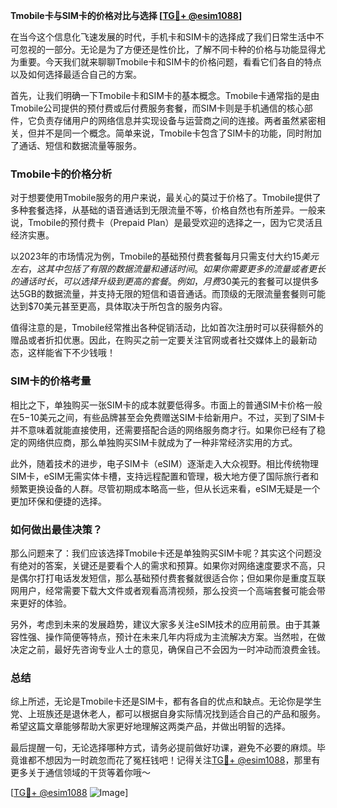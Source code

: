 **Tmobile卡与SIM卡的价格对比与选择 [[TG💪+ @esim1088](https://t.me/s/esim1088)]**

在当今这个信息化飞速发展的时代，手机卡和SIM卡的选择成了我们日常生活中不可忽视的一部分。无论是为了方便还是性价比，了解不同卡种的价格与功能显得尤为重要。今天我们就来聊聊Tmobile卡和SIM卡的价格问题，看看它们各自的特点以及如何选择最适合自己的方案。

首先，让我们明确一下Tmobile卡和SIM卡的基本概念。Tmobile卡通常指的是由Tmobile公司提供的预付费或后付费服务套餐，而SIM卡则是手机通信的核心部件，它负责存储用户的网络信息并实现设备与运营商之间的连接。两者虽然紧密相关，但并不是同一个概念。简单来说，Tmobile卡包含了SIM卡的功能，同时附加了通话、短信和数据流量等服务。

### **Tmobile卡的价格分析**

对于想要使用Tmobile服务的用户来说，最关心的莫过于价格了。Tmobile提供了多种套餐选择，从基础的语音通话到无限流量不等，价格自然也有所差异。一般来说，Tmobile的预付费卡（Prepaid Plan）是最受欢迎的选择之一，因为它灵活且经济实惠。

以2023年的市场情况为例，Tmobile的基础预付费套餐每月只需支付大约$15美元左右，这其中包括了有限的数据流量和通话时间。如果你需要更多的流量或者更长的通话时长，可以选择升级到更高的套餐。例如，月费$30美元的套餐可以提供多达5GB的数据流量，并支持无限的短信和语音通话。而顶级的无限流量套餐则可能达到$70美元甚至更高，具体取决于所包含的服务内容。

值得注意的是，Tmobile经常推出各种促销活动，比如首次注册时可以获得额外的赠品或者折扣优惠。因此，在购买之前一定要关注官网或者社交媒体上的最新动态，这样能省下不少钱哦！

### **SIM卡的价格考量**

相比之下，单独购买一张SIM卡的成本就要低得多。市面上的普通SIM卡价格一般在$5-$10美元之间，有些品牌甚至会免费赠送SIM卡给新用户。不过，买到了SIM卡并不意味着就能直接使用，还需要搭配合适的网络服务商才行。如果你已经有了稳定的网络供应商，那么单独购买SIM卡就成为了一种非常经济实用的方式。

此外，随着技术的进步，电子SIM卡（eSIM）逐渐走入大众视野。相比传统物理SIM卡，eSIM无需实体卡槽，支持远程配置和管理，极大地方便了国际旅行者和频繁更换设备的人群。尽管初期成本略高一些，但从长远来看，eSIM无疑是一个更加环保和便捷的选择。

### **如何做出最佳决策？**

那么问题来了：我们应该选择Tmobile卡还是单独购买SIM卡呢？其实这个问题没有绝对的答案，关键还是要看个人的需求和预算。如果你对网络速度要求不高，只是偶尔打打电话发发短信，那么基础预付费套餐就很适合你；但如果你是重度互联网用户，经常需要下载大文件或者观看高清视频，那么投资一个高端套餐可能会带来更好的体验。

另外，考虑到未来的发展趋势，建议大家多关注eSIM技术的应用前景。由于其兼容性强、操作简便等特点，预计在未来几年内将成为主流解决方案。当然啦，在做决定之前，最好先咨询专业人士的意见，确保自己不会因为一时冲动而浪费金钱。

### **总结**

综上所述，无论是Tmobile卡还是SIM卡，都有各自的优点和缺点。无论你是学生党、上班族还是退休老人，都可以根据自身实际情况找到适合自己的产品和服务。希望这篇文章能够帮助大家更好地理解这两类产品，并做出明智的选择。

最后提醒一句，无论选择哪种方式，请务必提前做好功课，避免不必要的麻烦。毕竟谁都不想因为一时疏忽而花了冤枉钱吧！记得关注[TG💪+ @esim1088](https://t.me/s/esim1088)，那里有更多关于通信领域的干货等着你哦～

[[TG💪+ @esim1088](https://t.me/s/esim1088) ![Image](https://i.postimg.cc/4NQfJmqS/Snipaste-2025-05-13-00-14-12.png)]